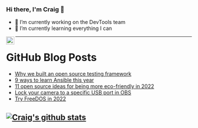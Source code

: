 ### Hi there, I'm Craig 👋

<!--
**CraigTeelFugro/CraigTeelFugro** is a ✨ _special_ ✨ repository because its `README.md` (this file) appears on your GitHub profile.

Here are some ideas to get you started:
-->

- 🔭 I’m currently working on the DevTools team
- 🌱 I’m currently learning everything I can

[<img align="left" alt="Craig Teel | LinkedIn" width="22px" src="https://cdn.jsdelivr.net/npm/simple-icons@v3/icons/linkedin.svg" />][linkedin]

---

# GitHub Blog Posts

<!-- BLOG-POST-LIST:START -->
- [Why we built an open source testing framework](https://opensource.com/article/22/1/open-source-testing-framework)
- [9 ways to learn Ansible this year](https://opensource.com/article/22/1/learn-ansible)
- [11 open source ideas for being more eco-friendly in 2022](https://opensource.com/article/22/1/open-source-eco-friendly)
- [Lock your camera to a specific USB port in OBS](https://opensource.com/article/22/1/cameras-usb-ports-obs)
- [Try FreeDOS in 2022](https://opensource.com/article/22/1/try-freedos)
<!-- BLOG-POST-LIST:END -->

## [![Craig's github stats](https://github-readme-stats.vercel.app/api?username=craigteelfugro)](https://github.com/anuraghazra/github-readme-stats)


[linkedin]: https://linkedin.com/in/craig-teel-b8786771
